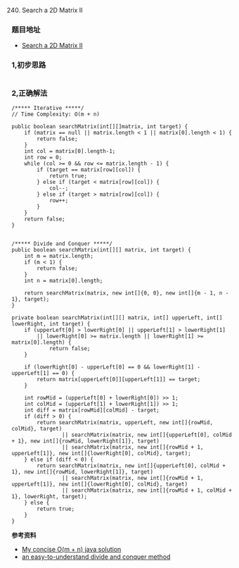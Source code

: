 240. Search a 2D Matrix II

### 题目地址
- [Search a 2D Matrix II](https://leetcode.com/problems/search-a-2d-matrix-ii/)

### 1,初步思路

```

```

### 2,正确解法

```
/***** Iterative *****/
// Time Complexity: O(m + n)

public boolean searchMatrix(int[][]matrix, int target) {
    if (matrix == null || matrix.length < 1 || matrix[0].length < 1) {
        return false;
    }
    int col = matrix[0].length-1;
    int row = 0;
    while (col >= 0 && row <= matrix.length - 1) {
        if (target == matrix[row][col]) {
            return true;
        } else if (target < matrix[row][col]) {
            col--;
        } else if (target > matrix[row][col]) {
            row++;
        }
    }
    return false;
}


/***** Divide and Conquer *****/
public boolean searchMatrix(int[][] matrix, int target) {
    int m = matrix.length;
    if (m < 1) {
        return false;
    }
    int n = matrix[0].length;

    return searchMatrix(matrix, new int[]{0, 0}, new int[]{m - 1, n - 1}, target);
}

private boolean searchMatrix(int[][] matrix, int[] upperLeft, int[] lowerRight, int target) {
    if (upperLeft[0] > lowerRight[0] || upperLeft[1] > lowerRight[1]
        || lowerRight[0] >= matrix.length || lowerRight[1] >= matrix[0].length) {
            return false;
    }

    if (lowerRight[0] - upperLeft[0] == 0 && lowerRight[1] - upperLeft[1] == 0) {
        return matrix[upperLeft[0]][upperLeft[1]] == target;
    }

    int rowMid = (upperLeft[0] + lowerRight[0]) >> 1;
    int colMid = (upperLeft[1] + lowerRight[1]) >> 1;
    int diff = matrix[rowMid][colMid] - target;
    if (diff > 0) {
        return searchMatrix(matrix, upperLeft, new int[]{rowMid, colMid}, target)
                || searchMatrix(matrix, new int[]{upperLeft[0], colMid + 1}, new int[]{rowMid, lowerRight[1]}, target)
                || searchMatrix(matrix, new int[]{rowMid + 1, upperLeft[1]}, new int[]{lowerRight[0], colMid}, target);
    } else if (diff < 0) {
        return searchMatrix(matrix, new int[]{upperLeft[0], colMid + 1}, new int[]{rowMid, lowerRight[1]}, target)
                || searchMatrix(matrix, new int[]{rowMid + 1, upperLeft[1]}, new int[]{lowerRight[0], colMid}, target)
                || searchMatrix(matrix, new int[]{rowMid + 1, colMid + 1}, lowerRight, target);
    } else {
        return true;
    }
}
```

**参考资料**
- [My concise O(m + n) java solution](https://leetcode.com/problems/search-a-2d-matrix-ii/discuss/66140/My-concise-O(m%2Bn)-Java-solution)
- [an easy-to-understand divide and conquer method](https://leetcode.com/problems/search-a-2d-matrix-ii/discuss/66147/*Java*-an-easy-to-understand-divide-and-conquer-method)